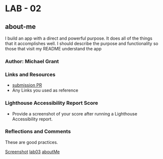 # LAB - 02

## about-me

I build an app with a direct and powerful purpose. It does all of the things that it accomplishes well. I should describe the purpose and functionality so those that visit my README understand the app

### Author: Michael Grant

### Links and Resources

* [submission PR](https://mrgrant82.github.io/about-me/)
* Any Links you used as reference

### Lighthouse Accessibility Report Score

* Provide a screenshot of your score after running a Lighthouse Accessibility report.

### Reflections and Comments

These are good practices.

[Screenshot](/img/Capture.PNG)
[lab03](/img/lab03.PNG)
[aboutMe](/img/lightHouseAboutMe.png)